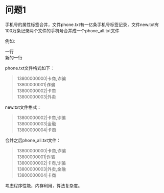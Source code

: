 # 问题1

手机号的属性标签合并，文件phone.txt有一亿条手机号标签记录，文件new.txt有100万条记录两个文件的手机号合并成一个phone_all.txt文件

例如:
 
一行  
新的一行

phone.txt文件格式如下：  
>13800000000|卡商,诈骗  
>13800000001|诈骗  
>13800000002|卡商  
>13800000003|外卖  


new.txt文件格式：  
>13800000002|卡商,诈骗  
>13800000003|金融  
>13800000004|卡商  

合并之后phone_all.txt文件：  
>13800000000|卡商,诈骗  
>13800000001|诈骗  
>13800000002|卡商,诈骗  
>13800000003|外卖,金融  
>13800000004|卡商  
 
考虑程序性能，内存利用，算法复杂度。
